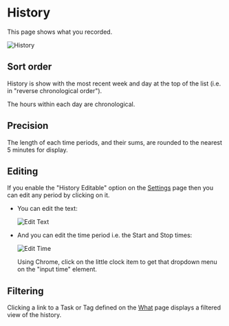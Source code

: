 # History

This page shows what you recorded.

![History](history)

## Sort order

History is show with the most recent week and day at the top of the list
(i.e. in "reverse chronological order").

The hours within each day are chronological.

## Precision

The length of each time periods, and their sums, are rounded to the nearest 5 minutes for display.

## Editing

If you enable the "History Editable" option on the [Settings](/help/settings) page
then you can edit any period by clicking on it.

- You can edit the text:

  ![Edit Text](history2)

- And you can edit the time period i.e. the Start and Stop times:

  ![Edit Time](history3)

  Using Chrome, click on the little clock item to get that dropdown menu on the "input time" element.

## Filtering

Clicking a link to a Task or Tag defined on the [What](/help/what) page displays a filtered view of the history.
